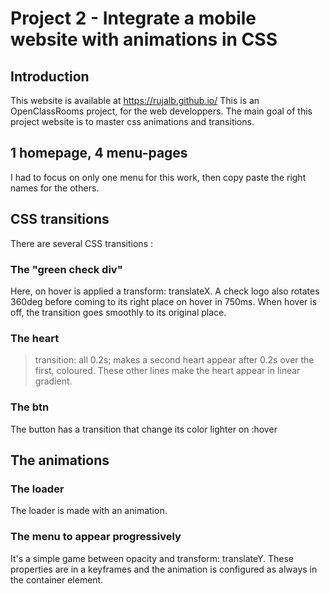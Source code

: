 # Project 2 - Integrate a mobile website with animations in CSS
## Introduction
This website is available at https://rujalb.github.io/
This is an OpenClassRooms project, for the web developpers.
The main goal of this project website is to master css animations and transitions.

## 1 homepage, 4 menu-pages
I had to focus on only one menu for this work, then copy paste the right names for the others.

## CSS transitions

There are several CSS transitions :

### The "green check div"

Here, on hover is applied a transform: translateX. A check logo also rotates 360deg before coming to its right place on hover in 750ms.
When hover is off, the transition goes smoothly to its original place.

### The heart

>transition: all 0.2s;
makes a second heart appear after 0.2s over the first, coloured.
These other lines make the heart appear in linear gradient.

### The btn
The button has a transition that change its color lighter on :hover

## The animations
### The loader
The loader is made with an animation. 

### The menu to appear progressively
It's a simple game between opacity and transform: translateY.
These properties are in a keyframes and the animation is configured as always in the container element.

